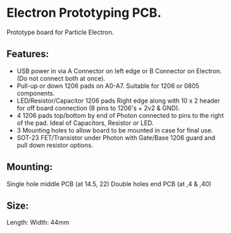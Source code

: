 Electron Prototyping PCB.
=======================

Prototype board for Particle Electron.

Features:
---------

* USB power in via A Connector on left edge or B Connector on Electron. (Do not connect both at once).
* Pull-up or down 1206 pads on A0-A7. Suitable for 1206 or 0805 components.
* LED/Resistor/Capacitor 1206 pads Right edge along with 10 x 2 header for off board connection (8 pins to 1206's + 2v2 & GND).
* 4 1206 pads top/bottom by end of Photon connected to pins to the right of the pad. Ideal of Capacitors, Resistor or LED.
* 3 Mounting holes to allow board to be mounted in case for final use.
* SOT-23 FET/Transistor under Photon with Gate/Base 1206 guard and pull down resistor options.


Mounting:
---------

Single hole middle PCB (at 14.5, 22)
Double holes end PCB (at ,4 & ,40)

Size:
-----
Length:
Width: 44mm